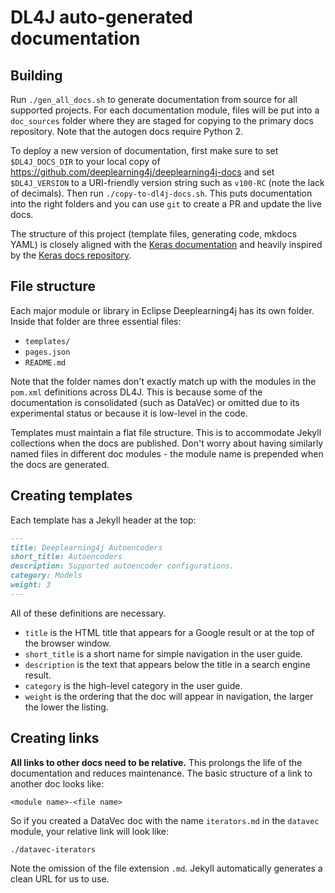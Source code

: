 # DL4J auto-generated documentation

## Building

Run `./gen_all_docs.sh` to generate documentation from source for all supported projects. For each documentation module, files will be put into a `doc_sources` folder where they are staged for copying to the primary docs repository. Note that the autogen docs require Python 2.

To deploy a new version of documentation, first make sure to set `$DL4J_DOCS_DIR` to your local copy of 
https://github.com/deeplearning4j/deeplearning4j-docs and set `$DL4J_VERSION` to a URI-friendly version string such as `v100-RC` (note the lack of decimals). Then run `./copy-to-dl4j-docs.sh`. This puts documentation
into the right folders and you can use `git` to create a PR and update the live docs.

The structure of this project (template files, generating code, mkdocs YAML) is closely aligned
with the [Keras documentation](keras.io) and heavily inspired by the [Keras docs repository](https://github.com/keras-team/keras/tree/master/docs).

## File structure

Each major module or library in Eclipse Deeplearning4j has its own folder. Inside that folder are three essential files:

- `templates/`
- `pages.json`
- `README.md`

Note that the folder names don't exactly match up with the modules in the `pom.xml` definitions across DL4J. This is because some of the documentation is consolidated (such as DataVec) or omitted due to its experimental status or because it is low-level in the code.

Templates must maintain a flat file structure. This is to accommodate Jekyll collections when the docs are published. Don't worry about having similarly named files in different doc modules - the module name is prepended when the docs are generated.

## Creating templates

Each template has a Jekyll header at the top:

```markdown
---
title: Deeplearning4j Autoencoders
short_title: Autoencoders
description: Supported autoencoder configurations.
category: Models
weight: 3
---
```

All of these definitions are necessary. 

- `title` is the HTML title that appears for a Google result or at the top of the browser window.
- `short_title` is a short name for simple navigation in the user guide.
- `description` is the text that appears below the title in a search engine result.
- `category` is the high-level category in the user guide.
- `weight` is the ordering that the doc will appear in navigation, the larger the lower the listing.

## Creating links

**All links to other docs need to be relative.** This prolongs the life of the documentation and reduces maintenance. The basic structure of a link to another doc looks like:

```
<module name>-<file name>
```

So if you created a DataVec doc with the name `iterators.md` in the `datavec` module, your relative link will look like:

```
./datavec-iterators
```

Note the omission of the file extension `.md`. Jekyll automatically generates a clean URL for us to use.







